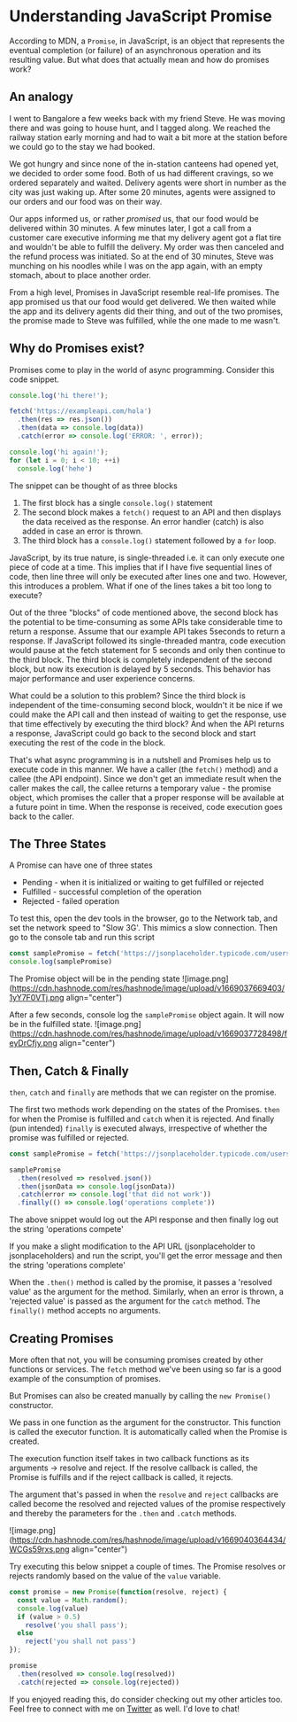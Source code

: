 # Understanding JavaScript Promise

According to MDN, a `Promise`, in JavaScript, is an object that represents the eventual completion (or failure) of an asynchronous operation and its resulting value. But what does that actually mean and how do promises work?

## An analogy

I went to Bangalore a few weeks back with my friend Steve. He was moving there and was going to house hunt, and I tagged along. We reached the railway station early morning and had to wait a bit more at the station before we could go to the stay we had booked.

We got hungry and since none of the in-station canteens had opened yet, we decided to order some food. Both of us had different cravings, so we ordered separately and waited. Delivery agents were short in number as the city was just waking up. After some 20 minutes, agents were assigned to our orders and our food was on their way. 

Our apps informed us, or rather *promised* us, that our food would be delivered within 30 minutes. A few minutes later, I got a call from a customer care executive informing me that my delivery agent got a flat tire and wouldn't be able to fulfill the delivery. My order was then canceled and the refund process was initiated. So at the end of 30 minutes, Steve was munching on his noodles while I was on the app again, with an empty stomach, about to place another order.

From a high level, Promises in JavaScript resemble real-life promises. The app promised us that our food would get delivered. We then waited while the app and its delivery agents did their thing, and out of the two promises, the promise made to Steve was fulfilled, while the one made to me wasn't.

## Why do Promises exist?

Promises come to play in the world of async programming. Consider this code snippet.
```js
console.log('hi there!');

fetch('https://exampleapi.com/hola')
  .then(res => res.json())
  .then(data => console.log(data))
  .catch(error => console.log('ERROR: ', error));

console.log('hi again!');
for (let i = 0; i < 10; ++i)
  console.log('hehe')
```
The snippet can be thought of as three blocks 
1. The first block has a single `console.log()` statement
2. The second block makes a `fetch()` request to an API and then displays the data received as the response. An error handler (catch) is also added in case an error is thrown.
3. The third block has a `console.log()` statement followed by a `for` loop.

JavaScript, by its true nature, is single-threaded i.e. it can only execute one piece of code at a time. This implies that if I have five sequential lines of code, then line three will only be executed after lines one and two. However, this introduces a problem. What if one of the lines takes a bit too long to execute? 

Out of the three "blocks" of code mentioned above, the second block has the potential to be time-consuming as some APIs take considerable time to return a response. Assume that our example API takes 5seconds to return a response. If JavaScript followed its single-threaded mantra, code execution would pause at the fetch statement for 5 seconds and only then continue to the third block. The third block is completely independent of the second block, but now its execution is delayed by 5 seconds. This behavior has major performance and user experience concerns.

What could be a solution to this problem? Since the third block is independent of the time-consuming second block, wouldn't it be nice if we could make the API call and then instead of waiting to get the response, use that time effectively by executing the third block? And when the API returns a response, JavaScript could go back to the second block and start executing the rest of the code in the block.

That's what async programming is in a nutshell and Promises help us to execute code in this manner. We have a caller (the `fetch()` method) and a callee (the API endpoint). Since we don't get an immediate result when the caller makes the call, the callee returns a temporary value - the promise object, which promises the caller that a proper response will be available at a future point in time. When the response is received, code execution goes back to the caller.

## The Three States

A Promise can have one of three states

* Pending - when it is initialized or waiting to get fulfilled or rejected
* Fulfilled - successful completion of the operation
* Rejected - failed operation

To test this, open the dev tools in the browser, go to the Network tab, and set the network speed to "Slow 3G'. This mimics a slow connection.
Then go to the console tab and run this script
```js
const samplePromise = fetch('https://jsonplaceholder.typicode.com/users');
console.log(samplePromise)
```
The Promise object will be in the pending state
![image.png](https://cdn.hashnode.com/res/hashnode/image/upload/v1669037669403/1yY7F0VTj.png align="center")

After a few seconds, console log the `samplePromise` object again. It will now be in the fulfilled state.
![image.png](https://cdn.hashnode.com/res/hashnode/image/upload/v1669037728498/feyDrCfjy.png align="center")

## Then, Catch & Finally

`then`, `catch` and `finally` are methods that we can register on the promise.

The first two methods work depending on the states of the Promises. `then` for when the Promise is fulfilled and `catch` when it is rejected. And finally (pun intended) `finally` is executed always, irrespective of whether the promise was fulfilled or rejected.

```js
const samplePromise = fetch('https://jsonplaceholder.typicode.com/users');

samplePromise
  .then(resolved => resolved.json())
  .then(jsonData => console.log(jsonData))
  .catch(error => console.log('that did not work'))
  .finally(() => console.log('operations complete'))
```

The above snippet would log out the API response and then finally log out the string 'operations compete'

If you make a slight modification to the API URL (jsonplaceholder to jsonplaceholders) and run the script, you'll get the error message and then the string 'operations complete'

When the `.then()` method is called by the promise, it passes a 'resolved value' as the argument for the method. Similarly, when an error is thrown, a 'rejected value' is passed as the argument for the `catch` method. The `finally()` method accepts no arguments.

## Creating Promises

More often that not, you will be consuming promises created by other functions or services. The `fetch` method we've been using so far is a good example of the consumption of promises.

But Promises can also be created manually by calling the `new Promise()` constructor.

We pass in one function as the argument for the constructor. This function is called the executor function. It is automatically called when the Promise is created.

The execution function itself takes in two callback functions as its arguments -> resolve and reject. If the resolve callback is called, the Promise is fulfills and if the reject callback is called, it rejects.

The argument that's passed in when the `resolve` and `reject` callbacks are called become the resolved and rejected values of the promise respectively and thereby the parameters for the `.then` and `.catch` methods.


![image.png](https://cdn.hashnode.com/res/hashnode/image/upload/v1669040364434/WCGs59rxs.png align="center")

Try executing this below snippet a couple of times. The Promise resolves or rejects randomly based on the value of the `value` variable.

```js
const promise = new Promise(function(resolve, reject) {
  const value = Math.random();
  console.log(value)
  if (value > 0.5)
    resolve('you shall pass');
  else
    reject('you shall not pass')
});

promise
  .then(resolved => console.log(resolved))
  .catch(rejected => console.log(rejected))
```

If you enjoyed reading this, do consider checking out my other articles too. Feel free to connect with me on [Twitter](https://twitter.com/abin_john98) as well. I'd love to chat!
